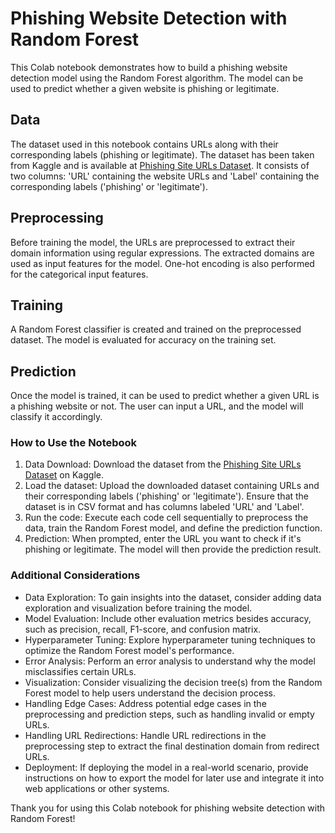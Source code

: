 # Phishing Website Detection with Random Forest
This Colab notebook demonstrates how to build a phishing website detection model using the Random Forest algorithm. The model can be used to predict whether a given website is phishing or legitimate.

## Data
The dataset used in this notebook contains URLs along with their corresponding labels (phishing or legitimate). The dataset has been taken from Kaggle and is available at [Phishing Site URLs Dataset](https://www.kaggle.com/datasets/taruntiwarihp/phishing-site-urls). It consists of two columns: 'URL' containing the website URLs and 'Label' containing the corresponding labels ('phishing' or 'legitimate').

## Preprocessing
Before training the model, the URLs are preprocessed to extract their domain information using regular expressions. The extracted domains are used as input features for the model. One-hot encoding is also performed for the categorical input features.

## Training
A Random Forest classifier is created and trained on the preprocessed dataset. The model is evaluated for accuracy on the training set.

## Prediction
Once the model is trained, it can be used to predict whether a given URL is a phishing website or not. The user can input a URL, and the model will classify it accordingly.

### How to Use the Notebook
1. Data Download: Download the dataset from the [Phishing Site URLs Dataset](https://www.kaggle.com/datasets/taruntiwarihp/phishing-site-urls) on Kaggle.
2. Load the dataset: Upload the downloaded dataset containing URLs and their corresponding labels ('phishing' or 'legitimate'). Ensure that the dataset is in CSV format and has columns labeled 'URL' and 'Label'.
3. Run the code: Execute each code cell sequentially to preprocess the data, train the Random Forest model, and define the prediction function.
4. Prediction: When prompted, enter the URL you want to check if it's phishing or legitimate. The model will then provide the prediction result.

### Additional Considerations
- Data Exploration: To gain insights into the dataset, consider adding data exploration and visualization before training the model.
- Model Evaluation: Include other evaluation metrics besides accuracy, such as precision, recall, F1-score, and confusion matrix.
- Hyperparameter Tuning: Explore hyperparameter tuning techniques to optimize the Random Forest model's performance.
- Error Analysis: Perform an error analysis to understand why the model misclassifies certain URLs.
- Visualization: Consider visualizing the decision tree(s) from the Random Forest model to help users understand the decision process.
- Handling Edge Cases: Address potential edge cases in the preprocessing and prediction steps, such as handling invalid or empty URLs.
- Handling URL Redirections: Handle URL redirections in the preprocessing step to extract the final destination domain from redirect URLs.
- Deployment: If deploying the model in a real-world scenario, provide instructions on how to export the model for later use and integrate it into web applications or other systems.

Thank you for using this Colab notebook for phishing website detection with Random Forest!

